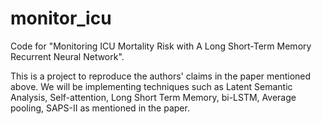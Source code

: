 # monitor_icu
Code for "Monitoring ICU Mortality Risk with A Long Short-Term Memory Recurrent Neural Network".

This is a project to reproduce the authors' claims in the paper mentioned above. We will be implementing techniques such as Latent Semantic Analysis, 
Self-attention, Long Short Term Memory, bi-LSTM, Average pooling, SAPS-II as mentioned in the paper. 

